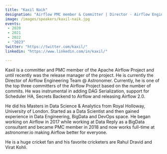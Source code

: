 ```yaml
---
title: "Kaxil Naik"
designation: "Airflow PMC member & Committer | Director - Airflow Engineering @ Astronomer.io"
image: /images/speakers/kaxil-naik.jpg
events:
 - 2020
 - 2021
 - 2022
 - "2023"
twitter: "https://twitter.com/kaxil/"
linkedin: "https://www.linkedin.com/in/kaxil/"

---
```


Kaxil is a committer and PMC member of the Apache Airflow Project and until recently was the release manager of the project. He is currently the Director of Airflow Engineering Team @ Astronomer. Currently, he is one of the top three committers of the Airflow Project based on the number of commits.
He was instrumental in adding DAG Serialization, support for Scheduler HA, Secrets Backend to Airflow and releasing Airflow 2.0.

He did his Masters in Data Science & Analytics from Royal Holloway, University of London.
Started as a Data Scientist and then gained experience in Data Engineering, BigData and DevOps space. He began working on Airflow in 2017 while working at Data Reply as a BigData consultant
and became PMC member in 2018 and now works full-time at astronomer.io making Airflow better for everyone.

He is a huge cricket fan and his favorite cricketers are Rahul Dravid and Virat Kohli.
